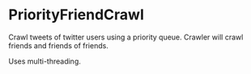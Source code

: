 # PriorityFriendCrawl
Crawl tweets of twitter users using a priority queue.
Crawler will crawl friends and friends of friends.

Uses multi-threading.
